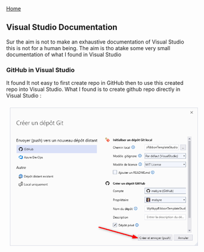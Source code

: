[Home](https://github.com/mabyre/docs)

## Visual Studio Documentation

Sur the aim is not to make an exhaustive documentation of Visual Studio this is not for a human being. The aim is tho atake some very small documentation of what I found in Visual Studio

### GitHub in Visual Studio

It found It not easy to first create repo in GitHub then to use this created repo into Visual Studio. What I found is to create github repo directly in Visual Studio :

<img style="margin: 10px" src="images/2023-01-30_10h47_24.png" alt="Create Github repo directly in Visual Studio" />
